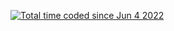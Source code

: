 <a href="https://wakatime.com/@f275a07b-83ce-4ead-9ade-d9a84f33cca1"><img src="https://wakatime.com/badge/user/f275a07b-83ce-4ead-9ade-d9a84f33cca1.svg" alt="Total time coded since Jun 4 2022" /></a>
